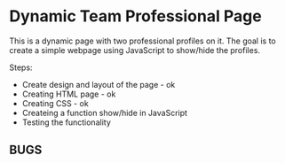 # Dynamic Team Professional Page

This is a dynamic page with two professional profiles on it. 
The goal is to create a simple webpage using JavaScript to show/hide the profiles. 

Steps:

- Create design and layout of the page - ok
- Creating HTML page - ok
- Creating CSS - ok
- Createing a function show/hide in JavaScript
- Testing the functionality

## BUGS 

